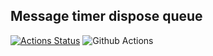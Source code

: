## Message timer dispose queue
[![Actions Status](https://github.com/freeeyes/TMFServce/workflows/TMFtestScripy/badge.svg)](https://github.com/freeeyes/TMFServce/actions)
![Github Actions](http://aliyunfc.tarocch1.com/github-actions-badge/freeeyes/TMFServce)